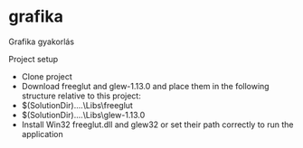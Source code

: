 # grafika
Grafika gyakorlás

Project setup

- Clone project
- Download freeglut and glew-1.13.0 and place them in the following structure relative to this project:
 - $(SolutionDir)\..\..\Libs\freeglut
 - $(SolutionDir)\..\..\Libs\glew-1.13.0
- Install Win32 freeglut.dll and glew32 or set their path correctly to run the application
